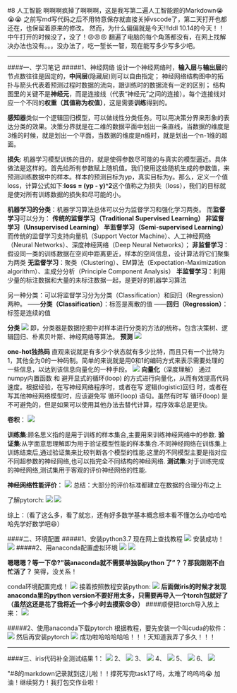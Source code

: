 #8 人工智能
啊啊啊疯掉了啊啊啊，这是我写第二遍人工智能题的Markdown:sob::sob::sob:
之前写md写代码之后不用特意保存就直接关掉vscode了，第二天打开也都还在，也保留着原来的修改。
然而，为什么偏偏就是今天!!!ddl 10.14的今天！！中午打开的时候没了，没了！:rage::rage::rage:
翻遍了电脑的每个角落都没有，在网上找解决办法也没有。。。没办法了，吃一堑长一智，现在能写多少写多少吧。
*******
####一、学习笔记
#####1、神经网络
设计一个神经网络时，**输入层**与**输出层**的节点数往往是固定的，**中间层**(隐藏层)则可以自由指定；
神经网络结构图中的拓扑与箭头代表着预测过程时数据的流向，跟训练时的数据流有一定的区别；
结构图里的关键不是**神经元**，而是连接线（代表“神经元”之间的连接）。每个连接线对应一个不同的**权重（其值称为权值）**，这是需要**训练**得到的。

**感知器**类似一个逻辑回归模型，可以做线性分类任务。可以用决策分界来形象的表达分类的效果。决策分界就是在二维的数据平面中划出一条直线，当数据的维度是3维的时候，就是划出一个平面，当数据的维度是n维时，就是划出一个n-1维的超面。

**损失**: 机器学习模型训练的目的，就是使得参数尽可能的与真实的模型逼近。具体做法是这样的。首先给所有参数赋上随机值。我们使用这些随机生成的参数值，来预测训练数据中的样本。样本的预测目标为yp，真实目标为y。那么，定义一个值loss，计算公式如下:**loss = (yp - y)^2**这个值称之为损失（loss），我们的目标就是使对所有训练数据的损失和尽可能的小。

**机器学习的分类**：机器学习算法总体可以分为监督学习和强化学习两类。
而**监督学习**可以分为：
**传统的监督学习（Traditional Supervised Learning）
非监督学习（Unsupervised Learning）
半监督学习（Semi-supervised Learning）**
而传统的监督学习支持向量机（Support Vector Machine）、人工神经网络（Neural Networks）、深度神经网络（Deep Neural Networks）；
**非监督学习**：假设同一类的训练数据在空间中距离更近，样本的空间信息，设计算法将它们聚集为两类
**无监督学习**：聚类（Clustering）、EM算法（Expectation-Maximization algorithm）、主成分分析（Principle Component Analysis）
**半监督学习**：利用少量的标注数据和大量的未标注数据一起，是更好的机器学习算法

另一种分类：可以将监督学习分为分类（Classification）和回归（Regression）两种。
——**分类（Classification）**：标签是离散的值
——**回归（Regression）**：标签是连续的值

**分类**
![](https://s3.bmp.ovh/imgs/2022/10/14/1684f36d60bb33ce.png)
即，分类器是数据挖掘中对样本进行分类的方法的统称，包含决策树、逻辑回归、朴素贝叶斯、神经网络等算法。
**预测**
![](https://s3.bmp.ovh/imgs/2022/10/14/9f8dabfc88cbb812.png)

**one-hot独热码**
直观来说就是有多少个状态就有多少比特，而且只有一个比特为1，其他全为0的一种码制。简单的来说就是用0和1的编码方式来表示需要处理的一些信息，以达到该信息向量化的一种手段。
![](https://s3.bmp.ovh/imgs/2022/10/14/9e7fb8265e2d2378.png)
**向量化**（深度理解）
通过 numpy内置函数 和 避开显式的循环(loop) 的方式进行向量化，从而有效提高代码速度。根据经验，在写神经网络程序时，或者在写 逻辑(logistic)回归 时，或者在写其他神经网络模型时，应该避免写 循环(loop) 语句。虽然有时写 循环(loop) 是不可避免的，但是如果可以使用其他办法去替代计算，程序效率总是更快。

**卷积**：
![](https://s3.bmp.ovh/imgs/2022/10/14/fd4ad5dc2ee7cb7b.png)

**训练集**:顾名思义指的是用于训练的样本集合,主要用来训练神经网络中的参数.
**验证集**:从字面意思理解即为用于验证模型性能的样本集合.不同神经网络在训练集上训练结束后,通过验证集来比较判断各个模型的性能.这里的不同模型主要是指对应不同超参数的神经网络,也可以指完全不同结构的神经网络.
**测试集**:对于训练完成的神经网络,测试集用于客观的评价神经网络的性能.

**神经网络性能评价**：
![](https://s3.bmp.ovh/imgs/2022/10/14/19863620d1d67c09.png)
总结：大部分的评价标准都建立在数据的合理分布之上

了解pytorch:
![](https://s3.bmp.ovh/imgs/2022/10/06/19643d04895c9b30.png)
![](https://s3.bmp.ovh/imgs/2022/10/06/b76338562b9686da.png)

综上：（看了这么多，看了就忘，还有好多数学基本概念根本看不懂怎么办哈哈哈哈先学好数学吧:smile:）

####二、环境配置
#####1、安装python3.7
现在网上查找教程
![](https://s3.bmp.ovh/imgs/2022/10/06/2c1405b3e9733355.png)
安装成功！
![](https://s3.bmp.ovh/imgs/2022/10/06/358f7a466c4b8981.png)
#####2、用anaconda配置虚拟环境
![](https://s3.bmp.ovh/imgs/2022/10/06/620423207379b153.png)
![](https://s3.bmp.ovh/imgs/2022/10/12/2349b906095d206d.png)

**嗯嗯嗯？等一下:astonished:?"装anaconda就不需要单独装python
了”？？那我刚刚不白忙活了？** 笑得，没关系！

conda环境配置完成！
![](https://s3.bmp.ovh/imgs/2022/10/12/2244d74ea4225a05.png)
接着按照教程安装python:
![](https://s3.bmp.ovh/imgs/2022/10/12/337b7fa19d828926.png)
**后面做iris的时候才发现anaconda里的python version不要好用太多，只需要再导入一个torch包就好了（虽然这还是花了我将近一个多小时去摸索:cry::cry:）**
####顺便把torch导入放上来：
![](https://s3.bmp.ovh/imgs/2022/10/14/202b0d7e825ea77a.png)

#####2、使用anaconda下载pytorch
根据教程，要先安装一个叫cuda的软件：
![](https://s3.bmp.ovh/imgs/2022/10/14/872bc638f4cb1a62.png)
然后再安装pytorch
![](https://s3.bmp.ovh/imgs/2022/10/14/fba442187ee91a8c.png)
成功啦哈哈哈哈哈！！！天知道我弄了多久！！！

********

####三、iris代码补全测试结果
1：
![](https://s3.bmp.ovh/imgs/2022/10/14/cf47e079266e08e0.png)
2、
![](https://s3.bmp.ovh/imgs/2022/10/14/57245a1a23a5c096.png)
3、
![](https://s3.bmp.ovh/imgs/2022/10/14/df1916662b60a4d1.png)
4、
![](https://s3.bmp.ovh/imgs/2022/10/14/ed0c892fbcefedb2.png)
5、
![](https://s3.bmp.ovh/imgs/2022/10/14/198ee9b250cf5f2b.png)
6、
![](https://s3.bmp.ovh/imgs/2022/10/14/a67da7b5015fed41.png)


"#8的markdown记录就到这儿啦！！撑死写完task1了吗，太难了呜呜呜:sob:
加油！继续努力！我打包交作业啦！
